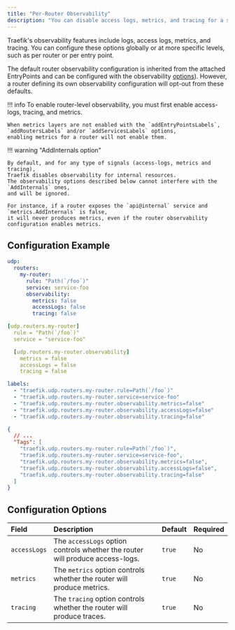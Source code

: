 ```yaml
---
title: "Per-Router Observability"
description: "You can disable access logs, metrics, and tracing for a specific entrypoint attached to a UDP Router. Read the technical documentation."
---
```


Traefik's observability features include logs, access logs, metrics, and tracing. You can configure these options globally or at more specific levels, such as per router or per entry point.

The default router observability configuration is inherited from the attached EntryPoints and can be configured with the observability [options](../../../install-configuration/entrypoints.md#configuration-options)).
However, a router defining its own observability configuration will opt-out from these defaults.

!!! info
    To enable router-level observability, you must first enable access-logs, tracing, and metrics.

    When metrics layers are not enabled with the `addEntryPointsLabels`, `addRoutersLabels` and/or `addServicesLabels` options,
    enabling metrics for a router will not enable them.

!!! warning "AddInternals option"

    By default, and for any type of signals (access-logs, metrics and tracing),
    Traefik disables observability for internal resources.
    The observability options described below cannot interfere with the `AddInternals` ones,
    and will be ignored.

    For instance, if a router exposes the `api@internal` service and `metrics.AddInternals` is false,
    it will never produces metrics, even if the router observability configuration enables metrics.

## Configuration Example

```yaml tab="Structured (YAML)"
udp:
  routers:
    my-router:
      rule: "Path(`/foo`)"
      service: service-foo
      observability:
        metrics: false
        accessLogs: false
        tracing: false
```

```yaml tab="Structured (TOML)"
[udp.routers.my-router]
  rule = "Path(`/foo`)"
  service = "service-foo"

  [udp.routers.my-router.observability]
    metrics = false
    accessLogs = false
    tracing = false
```

```yaml tab="Labels"
labels:
  - "traefik.udp.routers.my-router.rule=Path(`/foo`)"
  - "traefik.udp.routers.my-router.service=service-foo"
  - "traefik.udp.routers.my-router.observability.metrics=false"
  - "traefik.udp.routers.my-router.observability.accessLogs=false"
  - "traefik.udp.routers.my-router.observability.tracing=false"
```

```json tab="Tags"
{
  // ...
  "Tags": [
    "traefik.udp.routers.my-router.rule=Path(`/foo`)",
    "traefik.udp.routers.my-router.service=service-foo",
    "traefik.udp.routers.my-router.observability.metrics=false",
    "traefik.udp.routers.my-router.observability.accessLogs=false",
    "traefik.udp.routers.my-router.observability.tracing=false"
  ]
}
```

## Configuration Options

| Field | Description | Default | Required |
|:------|:------------|:--------|:---------|
| `accessLogs` | The `accessLogs` option controls whether the router will produce access-logs. | `true` | No |
| `metrics` | The `metrics` option controls whether the router will produce metrics. | `true` | No |
| `tracing` | The `tracing` option controls whether the router will produce traces. | `true` | No |
